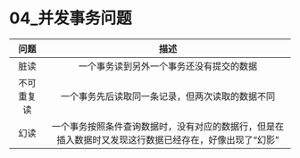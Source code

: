 # 04_并发事务问题

|    问题    |                             描述                             |
| :--------: | :----------------------------------------------------------: |
|    脏读    |           一个事务读到另外一个事务还没有提交的数据           |
| 不可重复读 |       一个事务先后读取同一条记录，但两次读取的数据不同       |
|    幻读    | 一个事务按照条件查询数据时，没有对应的数据行，但是在插入数据时又发现这行数据已经存在，好像出现了“幻影” |


